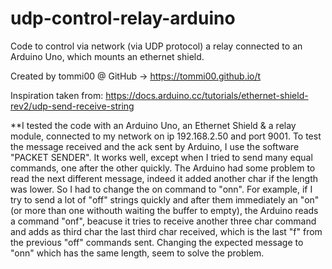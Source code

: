 # udp-control-relay-arduino
Code to control via network (via UDP protocol) a relay connected to an Arduino Uno, which mounts an ethernet shield. 

Created by tommi00 @ GitHub -> https://tommi00.github.io/t 

Inspiration taken from: https://docs.arduino.cc/tutorials/ethernet-shield-rev2/udp-send-receive-string 


**I tested the code with an Arduino Uno, an Ethernet Shield & a relay module, connected to my network on ip 192.168.2.50 and port 9001. 
  To test the message received and the ack sent by Arduino, I use the software "PACKET SENDER".
  It works well, except when I tried to send many equal commands, one after the other quickly. The Arduino had some problem to read the next different message, indeed it added another char if the length was lower. So I had to change the on command to "onn". 
  For example, if I try to send a lot of "off" strings quickly and after them immediately an "on" (or more than one withouth waiting the buffer to empty), the Arduino reads a command "onf", beacuse it tries to receive another three char command and adds as third char the last third char received, which is the last "f" from the previous "off" commands sent. Changing the expected message to "onn" which has the same length, seem to solve the problem.

